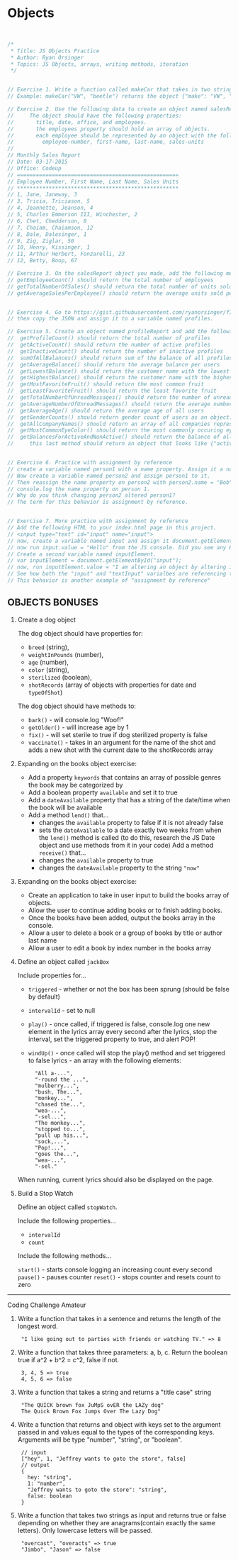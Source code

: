 # Objects

```js


/*
 * Title: JS Objects Practice
 * Author: Ryan Orsinger
 * Topics: JS Objects, arrays, writing methods, iteration
 */


// Exercise 1. Write a function called makeCar that takes in two strings, make and model, and returns an object with those properties
// Example: makeCar("VW", "beetle") returns the object {"make": "VW", "model", "beetle"}

// Exercise 2. Use the following data to create an object named salesReport.
//     The object should have the following properties:
//       title, date, office, and employees.
//       the employees property should hold an array of objects.
//       each employee should be represented by an object with the following properties:
//         employee-number, first-name, last-name, sales-units
//
// Monthly Sales Report
// Date: 03-17-2015
// Office: Codeup
// ===================================================
// Employee Number, First Name, Last Name, Sales Units
// ***************************************************
// 1, Jane, Janeway, 3
// 3, Tricia, Triciason, 5
// 4, Jeannette, Jeanson, 4
// 5, Charles Emmerson III, Winchester, 2
// 6, Chet, Chedderson, 8
// 7, Chaiam, Chaiamson, 12
// 8, Dale, Dalesinger, 1
// 9, Zig, Ziglar, 50
// 10, Henry, Kissinger, 1
// 11, Arthur Herbert, Fonzarelli, 23
// 12, Betty, Boop, 67

// Exercise 3. On the salesReport object you made, add the following methods.
// getEmployeeCount() should return the total number of employees
// getTotalNumberOfSales() should return the total number of units sold
// getAverageSalesPerEmployee() should return the average units sold per employee


// Exercise 4. Go to https://gist.githubusercontent.com/ryanorsinger/f77e5ec94dbe14e21771/raw/d4a1f916723ca69ac99fdcab48746c6682bf4530/profiles.json
// then copy the JSON and assign it to a variable named profiles.

// Exercise 5. Create an object named profileReport and add the following methods that use the "profiles" JSON data.
//  getProfileCount() should return the total number of profiles
//  getActiveCount() should return the number of active profiles
//  getInactiveCount() should return the number of inactive profiles
//  sumOfAllBalances() should return sum of the balance of all profiles
//  getAverageBalance() should return the average balance per users
//  getLowestBalance() should return the customer name with the lowest balance
//  getHighestBalance() should return the customer name with the highest balance
//  getMostFavoriteFruit() should return the most common fruit
//  getLeastFavoriteFruit() should return the least favorite fruit
//  getTotalNumberOfUnreadMessages() should return the number of unread messages for all users
//  getAverageNumberOfUnreadMessages() should return the average number of unread mesages per user.
//  getAverageAge() should return the average age of all users
//  getGenderCounts() should return gender count of users as an object: example {"m": 23, "f", 32}
//  getAllCompanyNames() should return an array of all companies represented by the users
//  getMostCommonEyeColor() should return the most commonly occuring eye-color.
//  getBalancesForActiveAndNonActive() should return the balance of all non-active accounts vs. the balance of all active accounts?
//     this last method should return an object that looks like {"active-balances": 23000, "inactive-balances": 4000} w/ different numbers.


// Exercise 6. Practice with assignment by reference
// create a variable named person1 with a name property. Assign it a name property.
// Now create a variable named person2 and assign person1 to it.
// Then reassign the name property on person2 with person2.name = "Bob";
// console.log the name property on person 1.
// Why do you think changing person2 altered person1?
// The term for this behavior is assignment by reference.


// Exercise 7. More practice with assignment by reference
// Add the following HTML to your index.html page in this project.
// <input type="text" id="input" name="input">
// now, create a variable named input and assign it document.getElementById("input").
// now run input.value = "Hello" from the JS console. Did you see any HTML change?
// Create a second variable named inputElement.
// var inputElement = document.getElementById("input");
// now, run inputElement.value = "I am altering an object by altering its properties" in your JS console.
// See how both the "input" and "textInput" varialbes are referencing the same underlying HTML element?
// This behavior is another example of "assignment by reference"

```

## OBJECTS BONUSES

1. Create a dog object

    The dog object should have properties for:

    - `breed` (string),
    - `weightInPounds` (number),
    - `age` (number),
    - `color` (string),
    - `sterilized` (boolean),
    - `shotRecords` (array of objects with properties for date and `typeOfShot`)

    The dog object should have methods to:

    - `bark()` - will console.log "Woof!"
    - `getOlder()` - will increase age by 1
    - `fix()` - will set sterile to true if dog sterilized property is false
    - `vaccinate()` - takes in an argument for the name of the shot and adds a
      new shot with the current date to the shotRecords array

1. Expanding on the books object exercise:

    - Add a property `keywords` that contains an array of possible genres the
      book may be categorized by
    - Add a boolean property `available` and set it to true
    - Add a `dateAvailable` property that has a string of the date/time when the
      book will be available
    - Add a method `lend()` that...
        - changes the `available` property to false if it is not already false
        - sets the `dateAvailable` to a date exactly two weeks from when the
          `lend()` method is called (to do this, research the JS Date object and
          use methods from it in your code)
    Add a method `receive()` that...
        - changes the `available` property to true
        - changes the `dateAvailable` property to the string `"now"`

1. Expanding on the books object exercise:

    - Create an application to take in user input to build the books array of objects.
    - Allow the user to continue adding books or to finish adding books.
    - Once the books have been added, output the books array in the console.
    - Allow a user to delete a book or a group of books by title or author last name
    - Allow a user to edit a book by index number in the books array



1. Define an object called `jackBox`

    Include properties for...

    - `triggered` - whether or not the box has been sprung (should be false by
      default)
    - `intervalId` - set to null
    - `play()` - once called, if triggered is false, console.log one new element
      in the lyrics array every second after the lyrics, stop the interval, set
      the triggered property to true, and alert POP!
    - `windUp()` - once called will stop the play() method and set triggered to
      false lyrics - an array with the following elements:

            "All a-...",
            "-round the ...",
            "mulberry...",
            "bush, The...",
            "monkey...",
            "chased the...",
            "wea-...",
            "-sel...",
            "The monkey...",
            "stopped to...",
            "pull up his...",
            "sock,...",
            "Pop!...",
            "goes the...",
            "wea-...",
            "-sel."

    When running, current lyrics should also be displayed on the page.

1. Build a Stop Watch

    Define an object called `stopWatch`.

    Include the following properties...

    - `intervalId`
    - `count`

    Include the following methods...

    `start()` - starts console logging an increasing count every second
    `pause()` - pauses counter
    `reset()` - stops counter and resets count to zero

---

Coding Challenge Amateur

1. Write a function that takes in a sentence and returns the length of the
   longest word.

        "I like going out to parties with friends or watching TV." => 8

2. Write a function that takes three parameters: a, b, c. Return the boolean
   true if a^2 + b^2 = c^2, false if not.

        3, 4, 5 => true
        4, 5, 6 => false

3. Write a function that takes a string and returns a "title case" string

        "The QUICK brown fox JuMpS ovER the LAZy dog"
        The Quick Brown Fox Jumps Over The Lazy Dog"

4. Write a function that returns and object with keys set to the argument passed
   in and values equal to the types of the corresponding keys. Arguments will be
   type "number", "string", or "boolean".

        // input
        ["hey", 1, "Jeffrey wants to goto the store", false]
        // output
        {
          hey: "string",
          1: "number",
          "Jeffrey wants to goto the store": "string",
          false: boolean
        }

5. Write a function that takes two strings as input and returns true or false
   depending on whether they are anagrams(contain exactly the same letters).
   Only lowercase letters will be passed.

        "overcast", "overacts" => true
        "Jimbo", "Jason" => false